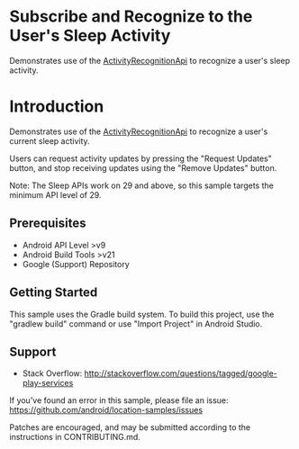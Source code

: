 Subscribe and Recognize to the User's Sleep Activity
====================================================

Demonstrates use of the [ActivityRecognitionApi][1] to recognize a user's sleep activity.

Introduction
============

Demonstrates use of the [ActivityRecognitionApi][1] to recognize a user's current sleep
activity.

Users can request activity updates by pressing the "Request Updates" button,
and stop receiving updates using the "Remove Updates" button.

Note: The Sleep APIs work on 29 and above, so this sample targets the minimum API level of 29.

[1]: https://developer.android.com/reference/com/google/android/gms/location/ActivityRecognitionApi.html

Prerequisites
--------------

- Android API Level >v9
- Android Build Tools >v21
- Google (Support) Repository

Getting Started
---------------

This sample uses the Gradle build system. To build this project, use the "gradlew build" command or
use "Import Project" in Android Studio.

Support
-------

- Stack Overflow: http://stackoverflow.com/questions/tagged/google-play-services

If you've found an error in this sample, please file an issue:
https://github.com/android/location-samples/issues

Patches are encouraged, and may be submitted according to the instructions in
CONTRIBUTING.md.